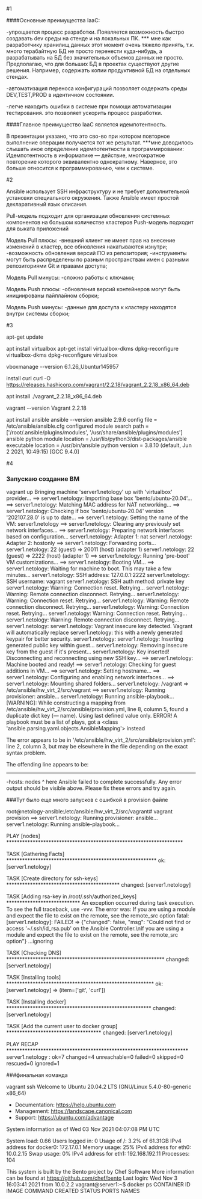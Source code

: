 #1

####Основные преимущества IaaC:
    
-упрощается процесс разработки. Появляется возможность быстро создавать dev среды на стенде и на локальных ПК.
*** мне как разработчику хранилищ данных этот момент очень тяжело принять, т.к. много терабайтную БД не 
просто перенести куда-нибудь, а разрабатывать на БД без значительных объемов данных не просто.
Предполагаю, что для больших БД в проектах существуют другие решения. Например, содержать копии продуктивной
БД на отдельных стендах.

-автоматизация переноса конфигураций позволяет содержать среды DEV,TEST,PROD в идентичном состоянии.

-легче находить ошибки в системе при помощи автоматизации тестирования. это позволяет ускорить процесс
    разработки.

    
####Главное преимущество IaaC является идемпотентность. 

В презентации указано, что это сво-во при котором
повторное выполнение операции получается тот же результат.
***мне доводилось слышать иное определение идемпотентности в программировании: 
Идемпотентность в информатике — действие, многократное повторение которого эквивалентно однократному.
Наверное, это больше относится к программированию, чем к системе.

#2

Ansible использует SSH инфраструктуру и не требует дополнительной установки специального окружения.
Также Ansible имеет простой декларативный язык описания. 



Pull-модель подходит для организации обновления системных компонентов на большом количестве кластеров
Push-модель подходит для выката приложений   

Модель Pull плюсы:
-внешний клиент не имеет прав на внесение изменений в кластер, все обновления накатываются изнутри;
-возможность обновления версий ПО из репозитория;
-инструменты могут быть распределены по разным пространствам имен с разными репозиториями Git и правами доступа;

Модель Pull минусы:
-сложно работы с ключами;

Модель Push плюсы:
-обновления версий контейнеров могут быть инициированы пайплайном сборки;

Модель Push минусы:
-данные для доступа к кластеру находятся внутри системы сборки;

#3

apt-get update

apt install virtualbox
apt-get install virtualbox-dkms
dpkg-reconfigure virtualbox-dkms 
dpkg-reconfigure virtualbox

vboxmanage --version
6.1.26_Ubuntur145957


install curl
curl -O https://releases.hashicorp.com/vagrant/2.2.18/vagrant_2.2.18_x86_64.deb

apt install ./vagrant_2.2.18_x86_64.deb

vagrant --version
Vagrant 2.2.18

apt install ansible
ansible --version
ansible 2.9.6
  config file = /etc/ansible/ansible.cfg
  configured module search path = ['/root/.ansible/plugins/modules', '/usr/share/ansible/plugins/modules']
  ansible python module location = /usr/lib/python3/dist-packages/ansible
  executable location = /usr/bin/ansible
  python version = 3.8.10 (default, Jun  2 2021, 10:49:15) [GCC 9.4.0]


#4

### Запускаю создание ВМ
vagrant up
Bringing machine 'server1.netology' up with 'virtualbox' provider...
==> server1.netology: Importing base box 'bento/ubuntu-20.04'...
==> server1.netology: Matching MAC address for NAT networking...
==> server1.netology: Checking if box 'bento/ubuntu-20.04' version '202107.28.0' is up to date...
==> server1.netology: Setting the name of the VM: server1.netology
==> server1.netology: Clearing any previously set network interfaces...
==> server1.netology: Preparing network interfaces based on configuration...
    server1.netology: Adapter 1: nat
    server1.netology: Adapter 2: hostonly
==> server1.netology: Forwarding ports...
    server1.netology: 22 (guest) => 20011 (host) (adapter 1)
    server1.netology: 22 (guest) => 2222 (host) (adapter 1)
==> server1.netology: Running 'pre-boot' VM customizations...
==> server1.netology: Booting VM...
==> server1.netology: Waiting for machine to boot. This may take a few minutes...
    server1.netology: SSH address: 127.0.0.1:2222
    server1.netology: SSH username: vagrant
    server1.netology: SSH auth method: private key
    server1.netology: Warning: Connection reset. Retrying...
    server1.netology: Warning: Remote connection disconnect. Retrying...
    server1.netology: Warning: Connection reset. Retrying...
    server1.netology: Warning: Remote connection disconnect. Retrying...
    server1.netology: Warning: Connection reset. Retrying...
    server1.netology: Warning: Connection reset. Retrying...
    server1.netology: Warning: Remote connection disconnect. Retrying...
    server1.netology:
    server1.netology: Vagrant insecure key detected. Vagrant will automatically replace
    server1.netology: this with a newly generated keypair for better security.
    server1.netology:
    server1.netology: Inserting generated public key within guest...
    server1.netology: Removing insecure key from the guest if it's present...
    server1.netology: Key inserted! Disconnecting and reconnecting using new SSH key...
==> server1.netology: Machine booted and ready!
==> server1.netology: Checking for guest additions in VM...
==> server1.netology: Setting hostname...
==> server1.netology: Configuring and enabling network interfaces...
==> server1.netology: Mounting shared folders...
    server1.netology: /vagrant => /etc/ansible/hw_virt_2/src/vagrant
==> server1.netology: Running provisioner: ansible...
    server1.netology: Running ansible-playbook...
[WARNING]: While constructing a mapping from
/etc/ansible/hw_virt_2/src/ansible/provision.yml, line 8, column 5, found a
duplicate dict key (— name). Using last defined value only.
ERROR! A playbook must be a list of plays, got a <class 'ansible.parsing.yaml.objects.AnsibleMapping'> instead

The error appears to be in '/etc/ansible/hw_virt_2/src/ansible/provision.yml': line 2, column 3, but may
be elsewhere in the file depending on the exact syntax problem.

The offending line appears to be:

---
  -hosts: nodes
  ^ here
Ansible failed to complete successfully. Any error output should be
visible above. Please fix these errors and try again.


###Тут было еще много запусков с ошибкой в provision файле


root@netology-ansible:/etc/ansible/hw_virt_2/src/vagrant# vagrant provision                              ==> server1.netology: Running provisioner: ansible...
    server1.netology: Running ansible-playbook...

PLAY [nodes] *******************************************************************

TASK [Gathering Facts] *********************************************************
ok: [server1.netology]

TASK [Create directory for ssh-keys] *******************************************
changed: [server1.netology]

TASK [Adding rsa-key in /root/.ssh/authorized_keys] ****************************
An exception occurred during task execution. To see the full traceback, use -vvv. The error was: If you are using a module and expect the file to exist on the remote, see the remote_src option
fatal: [server1.netology]: FAILED! => {"changed": false, "msg": "Could not find or access '~/.ssh/id_rsa.pub' on the Ansible Controller.\nIf you are using a module and expect the file to exist on the remote, see the remote_src option"}
...ignoring

TASK [Checking DNS] ************************************************************
changed: [server1.netology]

TASK [Installing tools] ********************************************************
ok: [server1.netology] => (item=['git', 'curl'])

TASK [Installing docker] *******************************************************
changed: [server1.netology]

TASK [Add the current user to docker group] ************************************
changed: [server1.netology]

PLAY RECAP *********************************************************************
server1.netology           : ok=7    changed=4    unreachable=0    failed=0    skipped=0    rescued=0    ignored=1
 


###финальная команда

vagrant ssh
Welcome to Ubuntu 20.04.2 LTS (GNU/Linux 5.4.0-80-generic x86_64)

 * Documentation:  https://help.ubuntu.com
 * Management:     https://landscape.canonical.com
 * Support:        https://ubuntu.com/advantage

  System information as of Wed 03 Nov 2021 04:07:08 PM UTC

  System load:  0.66              Users logged in:          0
  Usage of /:   3.2% of 61.31GB   IPv4 address for docker0: 172.17.0.1
  Memory usage: 25%               IPv4 address for eth0:    10.0.2.15
  Swap usage:   0%                IPv4 address for eth1:    192.168.192.11
  Processes:    104


This system is built by the Bento project by Chef Software
More information can be found at https://github.com/chef/bento
Last login: Wed Nov  3 16:03:41 2021 from 10.0.2.2
vagrant@server1:~$ docker ps
CONTAINER ID   IMAGE     COMMAND   CREATED   STATUS    PORTS     NAMES

